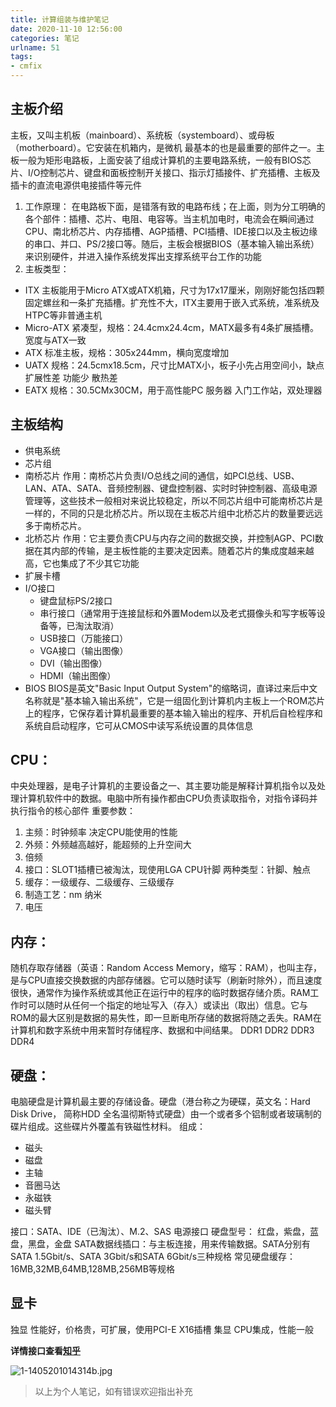```yaml
---
title: 计算组装与维护笔记
date: 2020-11-10 12:56:00
categories: 笔记
urlname: 51
tags:
- cmfix
---
```

##  主板介绍
主板，又叫主机板（mainboard）、系统板（systemboard）、或母板（motherboard）。它安装在机箱内，是微机 最基本的也是最重要的部件之一。主板一般为矩形电路板，上面安装了组成计算机的主要电路系统，一般有BIOS芯片、I/O控制芯片、键盘和面板控制开关接口、指示灯插接件、扩充插槽、主板及插卡的直流电源供电接插件等元件

1. 工作原理：
在电路板下面，是错落有致的电路布线；在上面，则为分工明确的各个部件：插槽、芯片、电阻、电容等。当主机加电时，电流会在瞬间通过CPU、南北桥芯片、内存插槽、AGP插槽、PCI插槽、IDE接口以及主板边缘的串口、并口、PS/2接口等。随后，主板会根据BIOS（基本输入输出系统）来识别硬件，并进入操作系统发挥出支撑系统平台工作的功能
2. 主板类型：
- ITX
主板能用于Micro ATX或ATX机箱，尺寸为17x17厘米，刚刚好能包括四颗固定螺丝和一条扩充插槽。扩充性不大，ITX主要用于嵌入式系统，准系统及HTPC等非普通主机
- Micro-ATX
紧凑型，规格：24.4cmx24.4cm，MATX最多有4条扩展插槽。宽度与ATX一致
- ATX
标准主板，规格：305x244mm，横向宽度增加
- UATX
规格：24.5cmx18.5cm，尺寸比MATX小，板子小先占用空间小，缺点扩展性差 功能少 散热差
- EATX
规格：30.5CMx30CM，用于高性能PC 服务器 入门工作站，双处理器
##  主板结构
- 供电系统
- 芯片组
 - 南桥芯片
作用：南桥芯片负责I/O总线之间的通信，如PCI总线、USB、LAN、ATA、SATA、音频控制器、键盘控制器、实时时钟控制器、高级电源管理等，这些技术一般相对来说比较稳定，所以不同芯片组中可能南桥芯片是一样的，不同的只是北桥芯片。所以现在主板芯片组中北桥芯片的数量要远远多于南桥芯片。
 -  北桥芯片
作用：它主要负责CPU与内存之间的数据交换，并控制AGP、PCI数据在其内部的传输，是主板性能的主要决定因素。随着芯片的集成度越来越高，它也集成了不少其它功能
- 扩展卡槽
- I/O接口
  - 键盘鼠标PS/2接口
  - 串行接口（通常用于连接鼠标和外置Modem以及老式摄像头和写字板等设备等，已淘汰取消）
  - USB接口（万能接口）
  - VGA接口（输出图像）
  - DVI（输出图像）
  - HDMI（输出图像）
- BIOS
BIOS是英文"Basic Input Output System"的缩略词，直译过来后中文名称就是"基本输入输出系统"，它是一组固化到计算机内主板上一个ROM芯片上的程序，它保存着计算机最重要的基本输入输出的程序、开机后自检程序和系统自启动程序，它可从CMOS中读写系统设置的具体信息

##  CPU：
中央处理器，是电子计算机的主要设备之一、其主要功能是解释计算机指令以及处理计算机软件中的数据。电脑中所有操作都由CPU负责读取指令，对指令译码并执行指令的核心部件
重要参数：
1. 主频：时钟频率 决定CPU能使用的性能
2. 外频：外频越高越好，能超频的上升空间大
3. 倍频 
4. 接口：SLOT1插槽已被淘汰，现使用LGA CPU针脚 
两种类型：针脚、触点
5. 缓存：一级缓存、二级缓存、三级缓存
6. 制造工艺：nm 纳米
7. 电压

##  内存：
随机存取存储器（英语：Random Access Memory，缩写：RAM），也叫主存，是与CPU直接交换数据的内部存储器。它可以随时读写（刷新时除外），而且速度很快，通常作为操作系统或其他正在运行中的程序的临时数据存储介质。RAM工作时可以随时从任何一个指定的地址写入（存入）或读出（取出）信息。它与ROM的最大区别是数据的易失性，即一旦断电所存储的数据将随之丢失。RAM在计算机和数字系统中用来暂时存储程序、数据和中间结果。
DDR1
DDR2
DDR3
DDR4

##  硬盘：
电脑硬盘是计算机最主要的存储设备。硬盘（港台称之为硬碟，英文名：Hard Disk Drive， 简称HDD 全名温彻斯特式硬盘）由一个或者多个铝制或者玻璃制的碟片组成。这些碟片外覆盖有铁磁性材料。
组成：
- 磁头
- 磁盘
- 主轴
- 音圈马达
- 永磁铁
- 磁头臂

接口：SATA、IDE（已淘汰）、M.2、SAS
电源接口
硬盘型号：
红盘，紫盘，蓝盘，黑盘，金盘
SATA数据线插口：与主板连接，用来传输数据。SATA分别有SATA 1.5Gbit/s、SATA 3Gbit/s和SATA 6Gbit/s三种规格
常见硬盘缓存：16MB,32MB,64MB,128MB,256MB等规格

##  显卡
独显
性能好，价格贵，可扩展，使用PCI-E X16插槽
集显
CPU集成，性能一般


**详情接口查看[知乎](https://zhuanlan.zhihu.com/p/53379889)**

![1-1405201014314b.jpg](https://i.loli.net/2020/11/06/htFRoZc9nEQdXAq.jpg)

>以上为个人笔记，如有错误欢迎指出补充